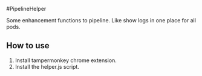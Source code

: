 #PipelineHelper

Some enhancement functions to pipeline. Like show logs in one place for all pods.

## How to use 
1. Install tampermonkey chrome extension.
2. Install the helper.js script.
